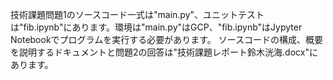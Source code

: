 技術課題問題1のソースコード一式は"main.py"、ユニットテストは"fib.ipynb"にあります。環境は"main.py"はGCP、"fib.ipynb"はJypyter Notebookでプログラムを実行する必要があります。
ソースコードの構成、概要を説明するドキュメントと問題2の回答は"技術課題レポート鈴木洸海.docx"にあります。
